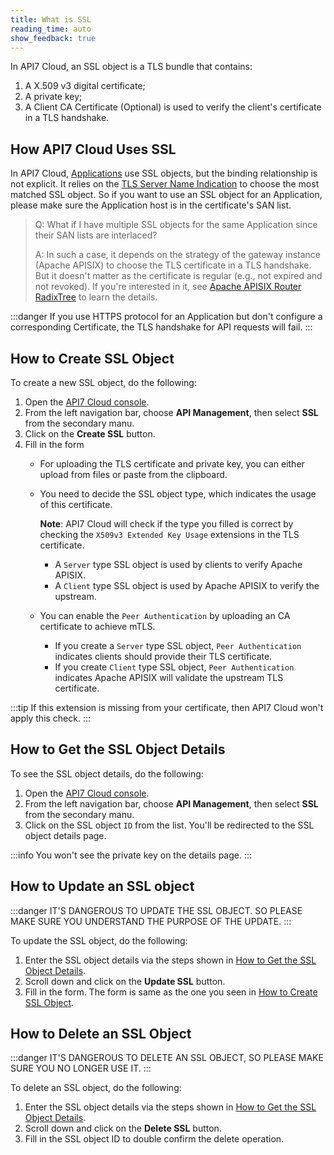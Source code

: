 ```yaml
---
title: What is SSL
reading_time: auto
show_feedback: true
---
```


In API7 Cloud, an SSL object is a TLS bundle that contains:

1. A X.509 v3 digital certificate;
2. A private key;
3. A Client CA Certificate (Optional) is used to verify the client's
   certificate in a TLS handshake.

How API7 Cloud Uses SSL
-----------------------

In API7 Cloud, [Applications](./application.md) use SSL objects, but the
binding relationship is not explicit. It relies on the [TLS Server Name Indication](
https://en.wikipedia.org/wiki/Server_Name_Indication) to choose the most matched SSL object.
So if you want to use an SSL object for an Application, please make sure the Application host
is in the certificate's SAN list.

> Q: What if I have multiple SSL objects for the same Application
> since their SAN lists are interlaced?
>
> A: In such a case, it depends on the strategy of the gateway instance (Apache APISIX)
> to choose the TLS certificate in a TLS handshake. But it doesn't matter
> as the certificate is regular (e.g., not expired and not revoked).
> If you're interested in it, see [Apache APISIX Router RadixTree](https://apisix.apache.org/docs/apisix/router-radixtree)
> to learn the details.

:::danger
If you use HTTPS protocol for an Application but don't configure a corresponding Certificate,
the TLS handshake for API requests will fail.
:::

How to Create SSL Object
------------------------

To create a new SSL object, do the following:

1. Open the [API7 Cloud console](https://console.api7.cloud).
2. From the left navigation bar, choose **API Management**, then select **SSL** from the secondary manu.
3. Click on the **Create SSL** button.
4. Fill in the form
   * For uploading the TLS certificate and private key, you can either upload from files or paste from the clipboard.
   * You need to decide the SSL object type, which indicates the usage of this certificate.

     **Note**: API7 Cloud will check if the type you filled is correct by checking the `X509v3 Extended Key Usage` extensions in the TLS certificate.
     * A `Server` type SSL object is used by clients to verify Apache APISIX.
     * A `Client` type SSL object is used by Apache APISIX to verify the upstream.
   * You can enable the `Peer Authentication` by uploading an CA certificate to achieve mTLS.
     * If you create a `Server` type SSL object, `Peer Authentication` indicates clients should provide their TLS certificate.
     * If you create `Client` type SSL object, `Peer Authentication` indicates Apache APISIX will validate the upstream TLS certificate.

:::tip
If this extension is missing from your certificate, then API7 Cloud won't apply this check.
:::

How to Get the SSL Object Details
----------------------------------

To see the SSL object details, do the following:

1. Open the [API7 Cloud console](https://console.api7.cloud).
2. From the left navigation bar, choose **API Management**, then select **SSL** from the secondary manu.
3. Click on the SSL object `ID` from the list. You'll be redirected to the SSL object details page.

:::info
You won't see the private key on the details page.
:::

How to Update an SSL object
----------------------------

:::danger
IT'S DANGEROUS TO UPDATE THE SSL OBJECT. SO PLEASE MAKE SURE YOU UNDERSTAND
THE PURPOSE OF THE UPDATE.
:::

To update the SSL object, do the following:

1. Enter the SSL object details via the steps shown in [How to Get the SSL Object Details](#how-to-get-the-ssl-object-details).
2. Scroll down and click on the **Update SSL** button.
3. Fill in the form. The form is same as the one you seen in [How to Create SSL Object](#how-to-create-ssl-object).

How to Delete an SSL Object
---------------------------

:::danger
IT'S DANGEROUS TO DELETE AN SSL OBJECT, SO PLEASE MAKE SURE YOU NO LONGER USE IT.
:::

To delete an SSL object, do the following:

1. Enter the SSL object details via the steps shown in [How to Get the SSL Object Details](#how-to-get-the-ssl-object-details).
2. Scroll down and click on the **Delete SSL** button.
3. Fill in the SSL object ID to double confirm the delete operation.
